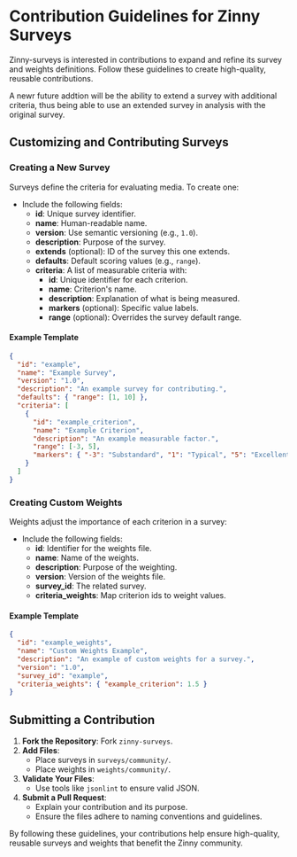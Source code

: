 # Contribution Guidelines for Zinny Surveys

Zinny-surveys is interested in contributions to expand and refine its survey and weights definitions. Follow these guidelines to create high-quality, reusable contributions.

A newr future addtion will be the ability to extend a survey with additional criteria, thus being able to use an extended survey in analysis with the original survey.

## Customizing and Contributing Surveys

### Creating a New Survey
Surveys define the criteria for evaluating media. To create one:
- Include the following fields:
  - **id**: Unique survey identifier.
  - **name**: Human-readable name.
  - **version**: Use semantic versioning (e.g., `1.0`).
  - **description**: Purpose of the survey.
  - **extends** (optional): ID of the survey this one extends.
  - **defaults**: Default scoring values (e.g., `range`).
  - **criteria**: A list of measurable criteria with:
    - **id**: Unique identifier for each criterion.
    - **name**: Criterion's name.
    - **description**: Explanation of what is being measured.
    - **markers** (optional): Specific value labels.
    - **range** (optional): Overrides the survey default range.

#### Example Template
```json
{
  "id": "example",
  "name": "Example Survey",
  "version": "1.0",
  "description": "An example survey for contributing.",
  "defaults": { "range": [1, 10] },
  "criteria": [
    {
      "id": "example_criterion",
      "name": "Example Criterion",
      "description": "An example measurable factor.",
      "range": [-3, 5],
      "markers": { "-3": "Substandard", "1": "Typical", "5": "Excellent" }
    }
  ]
}
```

### Creating Custom Weights
Weights adjust the importance of each criterion in a survey:
- Include the following fields:
  - **id**: Identifier for the weights file.
  - **name**: Name of the weights.
  - **description**: Purpose of the weighting.
  - **version**: Version of the weights file.
  - **survey_id**: The related survey.
  - **criteria_weights**: Map criterion ids to weight values.

#### Example Template
```json
{
  "id": "example_weights",
  "name": "Custom Weights Example",
  "description": "An example of custom weights for a survey.",
  "version": "1.0",
  "survey_id": "example",
  "criteria_weights": { "example_criterion": 1.5 }
}
```

## Submitting a Contribution
1. **Fork the Repository**: Fork `zinny-surveys`.
2. **Add Files**:
   - Place surveys in `surveys/community/`.
   - Place weights in `weights/community/`.
3. **Validate Your Files**:
   - Use tools like `jsonlint` to ensure valid JSON.
4. **Submit a Pull Request**:
   - Explain your contribution and its purpose.
   - Ensure the files adhere to naming conventions and guidelines.

By following these guidelines, your contributions help ensure high-quality, reusable surveys and weights that benefit the Zinny community.
